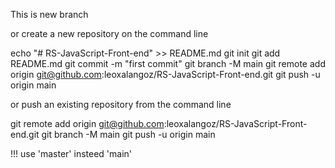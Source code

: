 This is new branch


or create a new repository on the command line

echo "# RS-JavaScript-Front-end" >> README.md
git init
git add README.md
git commit -m "first commit"
git branch -M main
git remote add origin git@github.com:leoxalangoz/RS-JavaScript-Front-end.git
git push -u origin main

or push an existing repository from the command line

git remote add origin git@github.com:leoxalangoz/RS-JavaScript-Front-end.git
git branch -M main
git push -u origin main


!!! use 'master' insteed 'main'
